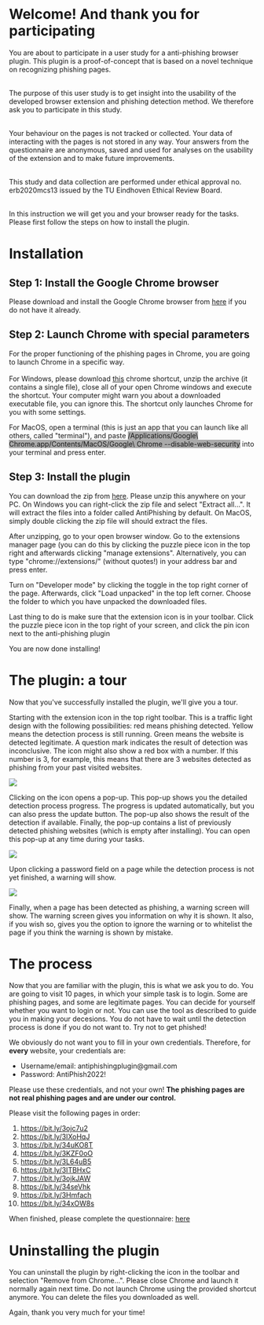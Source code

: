 <html>
<body style="padding: 5% 22%;">
<h1>Welcome! And thank you for participating</h1>
<p>You are about to participate in a user study for a anti-phishing browser plugin. This plugin is a proof-of-concept that is based on a novel technique on recognizing phishing pages.<br/><br/>

The purpose of this user study is to get insight into the usability of the developed browser extension and phishing detection method. We therefore ask you to participate in this study.<br/><br/>

Your behaviour on the pages is not tracked or collected. Your data of interacting with the pages is not stored in any way. Your answers from the questionnaire are anonymous, saved and used for analyses on the usability of the extension and to make future improvements.<br/><br/>

This study and data collection are performed under ethical approval no. erb2020mcs13 issued by the TU Eindhoven Ethical Review Board.<br/><br/>

In this instruction we will get you and your browser ready for the tasks. Please first follow the steps on how to install the plugin.
</p>

<h1>Installation</h1>
<h2>Step 1: Install the Google Chrome browser</h2>
<p>Please download and install the Google Chrome browser from <a href="https://www.google.com/chrome/">here</a> if you do not have it already.</p>

<h2>Step 2: Launch Chrome with special parameters</h2>
<p>For the proper functioning of the phishing pages in Chrome, you are going to launch Chrome in a specific way.<br/><br/>
For Windows, please download <a href="http://tilbury2.fortiddns.com:5000/static/chrome_shortcut.zip">this</a> chrome shortcut, unzip the archive (it contains a single file), close all of your open Chrome windows and execute the shortcut. Your computer might warn you about a downloaded executable file, you can ignore this. The shortcut only launches Chrome for you with some settings.
<!--open a command prompt (you can do this by opening your start menu and typing "cmd" and pressing enter). Afterwards paste <span style="background-color: #aaa;">"C:\Program Files (x86)\Google\Chrome\Application\chrome.exe" --disable-web-security</span> (<b>with</b> the quotes!) and press enter. Chrome should launch. If it does not launch, try pasting <span style="background-color: #aaa;">"C:\Program Files\Google\Chrome\Application\chrome.exe" --disable-web-security</span> in the command prompt and press enter. -->
</p>
<p>For MacOS, open a terminal (this is just an app that you can launch like all others, called "terminal"), and paste <span style="background-color: #aaa;">/Applications/Google\ Chrome.app/Contents/MacOS/Google\ Chrome --disable-web-security</span> into your terminal and press enter.</p>
<h2>Step 3: Install the plugin</h2>
<p>You can download the zip from <a target="_blank" href="http://tilbury2.fortiddns.com:5000/static/AntiPhishing.zip">here</a>. Please unzip this anywhere on your PC. On Windows you can right-click the zip file and select "Extract all...". It will extract
the files into a folder called AntiPhishing by default. On MacOS, simply double clicking the zip file will should extract the files.</p>
<p>After unzipping, go to your open browser window. Go to the extensions manager page (you can do this by clicking the puzzle piece icon in the top right and afterwards clicking "manage extensions". Alternatively, you can type "chrome://extensions/" (without quotes!) in your address bar and press enter.</p>
<p>Turn on "Developer mode" by clicking the toggle in the top right corner of the page. Afterwards, click "Load unpacked" in the top left corner. Choose the folder to which you have unpacked the downloaded files.</p>
<p>Last thing to do is make sure that the extension icon is in your toolbar. Click the puzzle piece icon in the top right of your screen, and click the pin icon next to the anti-phishing plugin</p>
<p>You are now done installing!</p>

<h1>The plugin: a tour</h1>
<p>Now that you've successfully installed the plugin, we'll give you a tour.</p>
<p>Starting with the extension icon in the top right toolbar. This is a traffic light design with the following possibilities: red means phishing detected. Yellow means the detection process is still running. Green means the website is detected legitimate. A question mark indicates the result of detection was inconclusive. The icon might also show a red box with a number. If this number is 3, for example, this means that there are 3 websites detected as phishing from your past visited websites.</p>
<img src="http://tilbury2.fortiddns.com:5000/static/icons.png" />
<p>Clicking on the icon opens a pop-up. This pop-up shows you the detailed detection process progress. The progress is updated automatically, but you can also press the update button. The pop-up also shows the result of the detection if available. Finally, the pop-up contains a list of previously detected phishing websites (which is empty after installing). You can open this pop-up at any time during your tasks.</p>
<img src="http://tilbury2.fortiddns.com:5000/static/pop-up.png" />
<p>Upon clicking a password field on a page while the detection process is not yet finished, a warning will show.</p>
<img src="http://tilbury2.fortiddns.com:5000/static/tooltip.png" />
<p>Finally, when a page has been detected as phishing, a warning screen will show. The warning screen gives you information on why it is shown. It also, if you wish so, gives you the option to ignore the warning or to whitelist the page if you think the warning is shown by mistake.</p>

<h1>The process</h1>
<p>Now that you are familiar with the plugin, this is what we ask you to do. You are going to visit 10 pages, in which your simple task is to login. Some are phishing pages, and some are legitimate pages.
    You can decide for yourself whether you want to login or not. You can use the tool as described to guide you in making your decesions. You do not have to wait until the detection process is done if you do not want to. Try not to get phished!
</p>
<p>We obviously do not want you to fill in your own credentials. Therefore, for <b>every</b> website, your credentials are:<br/>
<ul>
    <li>Username/email: antiphishingplugin@gmail.com</li>
    <li>Password: AntiPhish2022!</li>
</ul>
Please use these credentials, and not your own! <strong>The phishing pages are not real phishing pages and are under our control.</strong>
</p>

<p>Please visit the following pages in order:</p>
<ol>
<li><a target="_blank" href="https://bit.ly/3ojc7u2">https://bit.ly/3ojc7u2</a></li>
<li><a target="_blank" href="https://bit.ly/3IXoHqJ">https://bit.ly/3IXoHqJ</a></li>
<li><a target="_blank" href="https://bit.ly/34uKO8T">https://bit.ly/34uKO8T</a></li>
<li><a target="_blank" href="https://bit.ly/3KZF0oO">https://bit.ly/3KZF0oO</a></li>
<li><a target="_blank" href="https://bit.ly/3L64uB5">https://bit.ly/3L64uB5</a></li>
<li><a target="_blank" href="https://bit.ly/3ITBHxC">https://bit.ly/3ITBHxC</a></li>
<li><a target="_blank" href="https://bit.ly/3ojkJAW">https://bit.ly/3ojkJAW</a></li>
<li><a target="_blank" href="https://bit.ly/34seVhk">https://bit.ly/34seVhk</a></li>
<li><a target="_blank" href="https://bit.ly/3Hmfach">https://bit.ly/3Hmfach</a></li>
<li><a target="_blank" href="https://bit.ly/34xOW8s">https://bit.ly/34xOW8s</a></li>
</ol>

<p>When finished, please complete the questionnaire: <a target="_blank" href="https://forms.office.com/Pages/ResponsePage.aspx?id=R_J9zM5gD0qddXBM9g78ZH9Nq6jvSoNMoOZrTaLcrzlUMEJKTzQxWUhOUDJXMzJFNDlVRzZXM05SOS4u">here</a></p>

<h1>Uninstalling the plugin</h1>
<p>You can uninstall the plugin by right-clicking the icon in the toolbar and selection "Remove from Chrome...". Please close Chrome and launch it normally again next time. Do not launch Chrome using the provided shortcut anymore. You can delete the files you downloaded as well.</p>
<p>Again, thank you very much for your time!</p>
</body>
</html> 

